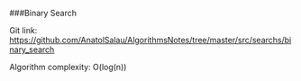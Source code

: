 ###Binary Search

Git link:   
https://github.com/AnatolSalau/AlgorithmsNotes/tree/master/src/searchs/binary_search

Algorithm complexity: O(log(n))
